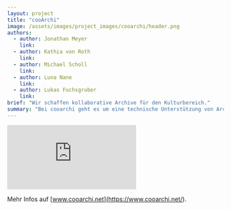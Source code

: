 ```yaml
---
layout: project
title: "cooArchi"
image: /assets/images/project_images/cooarchi/header.png
authors:
  - author: Jonathan Meyer
    link:
  - author: Kathia von Roth
    link:
  - author: Michael Scholl
    link:
  - author: Luna Nane
    link:
  - author: Lukas Fuchsgruber
    link:
brief: "Wir schaffen kollaborative Archive für den Kulturbereich."
summary: "Bei cooarchi geht es um eine technische Unterstützung von Archivpraxis “von unten”, also um Empowerment und Kollaboration."
---
```


<div class="iframe-container">
    <iframe src="https://www.youtube-nocookie.com/embed/9qZtgqVCRmE" frameborder="0" allow="accelerometer; autoplay; encrypted-media; gyroscope; picture-in-picture" allowfullscreen></iframe>
</div>

Mehr Infos auf [www.cooarchi.net](<https://www.cooarchi.net/>).
